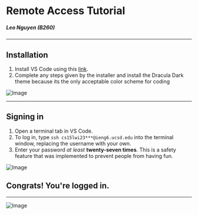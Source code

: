 # Remote Access Tutorial
##### Leo Nguyen (B260)
---
## Installation

1. Install VS Code using this [link](https://code.visualstudio.com/download).
2. Complete any steps given by the installer and install the Dracula Dark theme because its the only acceptable color scheme for coding

![Image](https://i.imgur.com/2GrZI4L.png)

---

## Signing in

1. Open a terminal tab in VS Code.
2. To log in, type `ssh cs15lwi23***@ieng6.ucsd.edu` into the terminal window, replacing the username with your own.
3. Enter your password *at least* **twenty-seven times**. This is a safety feature that was implemented to prevent people from having fun.

![Image](https://i.imgur.com/6PrLfZu.png)

## Congrats! You're logged in.

---

![Image](https://i.imgur.com/7QYj8rO.png)
